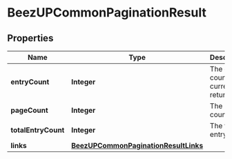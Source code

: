 
# BeezUPCommonPaginationResult

## Properties
Name | Type | Description | Notes
------------ | ------------- | ------------- | -------------
**entryCount** | **Integer** | The entry count currently returned |  [optional]
**pageCount** | **Integer** | The page count |  [optional]
**totalEntryCount** | **Integer** | The total entry count |  [optional]
**links** | [**BeezUPCommonPaginationResultLinks**](BeezUPCommonPaginationResultLinks.md) |  |  [optional]




